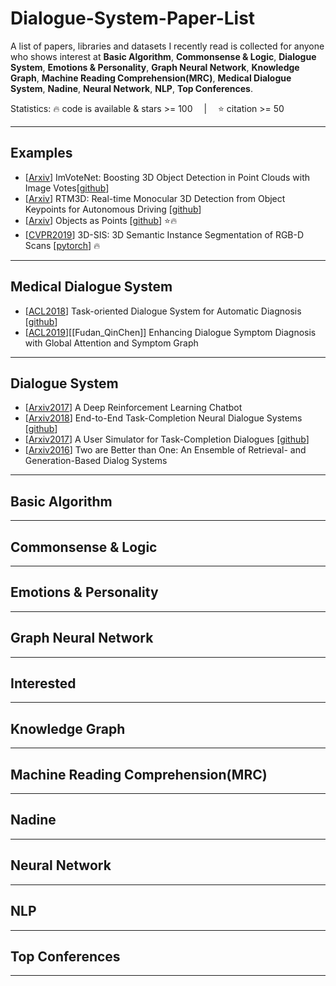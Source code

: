 # Dialogue-System-Paper-List
A list of papers, libraries and datasets I recently read is collected for anyone who shows interest at **Basic Algorithm**,  **Commonsense & Logic**,  **Dialogue System**,  **Emotions & Personality**,  **Graph Neural Network**,  **Knowledge Graph**,  **Machine Reading Comprehension(MRC)**,  **Medical Dialogue System**,  **Nadine**,  **Neural Network**,  **NLP**,  **Top Conferences**.

Statistics: :fire: code is available & stars >= 100 &emsp;|&emsp; :star: citation >= 50



---
## Examples
- [[Arxiv](https://arxiv.org/pdf/2001.10692.pdf)] ImVoteNet: Boosting 3D Object Detection in Point Clouds with Image Votes[[github](https://github.com/chenyilun95/DSGN)]
- [[Arxiv](https://arxiv.org/pdf/2001.03343.pdf)] RTM3D: Real-time Monocular 3D Detection from Object Keypoints for Autonomous Driving [[github](https://github.com/Banconxuan/RTM3D)]
- [[Arxiv](https://arxiv.org/pdf/1904.07850.pdf)] Objects as Points [[github](https://github.com/xingyizhou/CenterNet)] :star::fire:
- [[CVPR2019](https://arxiv.org/pdf/1812.07003.pdf)] 3D-SIS: 3D Semantic Instance Segmentation of RGB-D Scans [[pytorch](https://github.com/Sekunde/3D-SIS)] :fire:

---
## Medical Dialogue System
- [[ACL2018](https://www.aclweb.org/anthology/P18-2033.pdf)] Task-oriented Dialogue System for Automatic Diagnosis [[github](https://github.com/LiuQL2/MedicalChatbot)]
- [[ACL2019](https://www.aclweb.org/anthology/D19-1508.pdf)][[Fudan_QinChen]] Enhancing Dialogue Symptom Diagnosis with Global Attention and Symptom Graph 



---
## Dialogue System
- [[Arxiv2017](https://arxiv.org/pdf/1709.02349.pdf)] A Deep Reinforcement Learning Chatbot
- [[Arxiv2018](https://arxiv.org/pdf/1703.01008.pdf)] End-to-End Task-Completion Neural Dialogue Systems [[github](https://github.com/MiuLab/TC-Bot)]
- [[Arxiv2017](https://arxiv.org/pdf/1612.05688.pdf)] A User Simulator for Task-Completion Dialogues [[github](https://github.com/MiuLab/TC-Bot)]
- [[Arxiv2016](https://arxiv.org/pdf/1610.07149.pdf)] Two are Better than One: An Ensemble of Retrieval- and Generation-Based Dialog Systems



---
## Basic Algorithm




---
## Commonsense & Logic



---
## Emotions & Personality


---
## Graph Neural Network


---
## Interested


---
## Knowledge Graph




---
## Machine Reading Comprehension(MRC)


---
## Nadine


---
## Neural Network



---
## NLP


---
## Top Conferences


---
